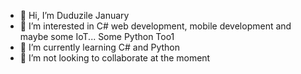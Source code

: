 - 👋 Hi, I’m Duduzile January
- 👀 I’m interested in C# web development, mobile development and maybe some IoT... Some Python Too1
- 🌱 I’m currently learning C# and Python
- 💞️ I’m not looking to collaborate at the moment


<!---
JanDuduzile/JanDuduzile is a ✨ special ✨ repository because its `README.md` (this file) appears on your GitHub profile.
You can click the Preview link to take a look at your changes.
--->
